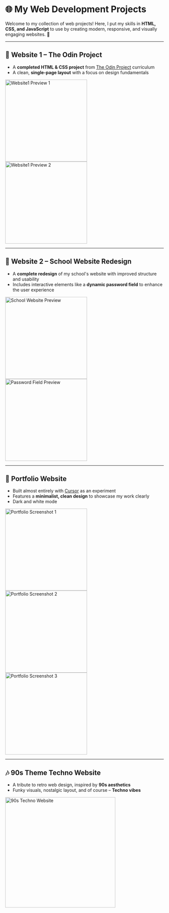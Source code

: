 # 🌐 My Web Development Projects

Welcome to my collection of web projects! Here, I put my skills in **HTML, CSS, and JavaScript** to use by creating modern, responsive, and visually engaging websites. 🚀

---

## 🎨 Website 1 – The Odin Project

* A **completed HTML & CSS project** from [The Odin Project](https://www.theodinproject.com/paths/foundations/courses/foundations) curriculum
* A clean, **single-page layout** with a focus on design fundamentals

<img width="260" alt="Website1 Preview 1" src="https://github.com/user-attachments/assets/94bc8ff0-6be2-4862-8913-539772527bb6" />  
<img width="260" alt="Website1 Preview 2" src="https://github.com/user-attachments/assets/ef64d9ef-9c6f-4afc-99d3-301851db28a5" />  

---

## 🏫 Website 2 – School Website Redesign

* A **complete redesign** of my school's website with improved structure and usability
* Includes interactive elements like a **dynamic password field** to enhance the user experience

<img width="260" alt="School Website Preview" src="https://github.com/user-attachments/assets/cf00e09a-5024-442b-8e1a-de5023f5e30d" />  
<img width="260" alt="Password Field Preview" src="https://github.com/user-attachments/assets/6ffa3571-3512-4bdf-a99a-fa536cdacd98" />  

---

## 🪪 Portfolio Website

* Built almost entirely with [Cursor](https://cursor.so/) as an experiment
* Features a **minimalist, clean design** to showcase my work clearly
* Dark and white mode 

<img width="260" alt="Portfolio Screenshot 1" src="https://github.com/user-attachments/assets/b7b0147c-85ca-4f64-a420-5660d35e83bd" />  
<img width="260" alt="Portfolio Screenshot 2" src="https://github.com/user-attachments/assets/d2c8f318-170c-4228-9122-3cc22e569a45" />  
<img width="260" alt="Portfolio Screenshot 3" src="https://github.com/user-attachments/assets/0381747f-7e68-40b7-a403-7ca392793212" />  

---

## 🎶 90s Theme Techno Website

* A tribute to retro web design, inspired by **90s aesthetics**
* Funky visuals, nostalgic layout, and of course – **Techno vibes**

<img width="350" alt="90s Techno Website" src="https://github.com/user-attachments/assets/ab00acc6-1002-4dc0-bc10-0f50515d75c7" />  

